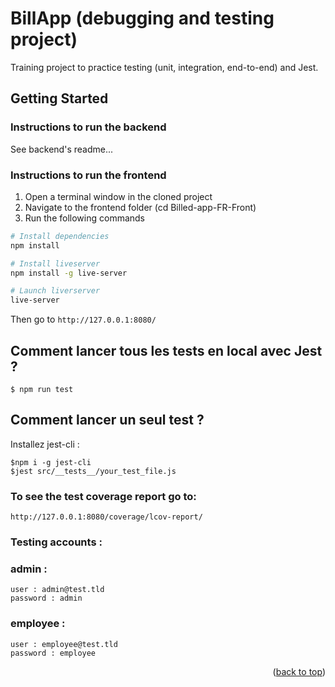 <a name="readme-top"></a>
# BillApp (debugging and testing project)

Training project to practice testing (unit, integration, end-to-end) and Jest.

## Getting Started

### Instructions to run the backend

See backend's readme...



### Instructions to run the frontend

1. Open a terminal window in the cloned project
1. Navigate to the frontend folder (cd Billed-app-FR-Front)
1. Run the following commands

```bash
# Install dependencies
npm install

# Install liveserver
npm install -g live-server

# Launch liverserver
live-server
```

Then go to `http://127.0.0.1:8080/`

## Comment lancer tous les tests en local avec Jest ?

```
$ npm run test
```

## Comment lancer un seul test ?

Installez jest-cli :

```
$npm i -g jest-cli
$jest src/__tests__/your_test_file.js
```

### To see the test coverage report go to:

`http://127.0.0.1:8080/coverage/lcov-report/`

### Testing accounts :

### admin : 
```
user : admin@test.tld 
password : admin
```
### employee :
```
user : employee@test.tld
password : employee
```



<p align="right">(<a href="#readme-top">back to top</a>)</p>



